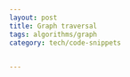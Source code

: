 ```yaml
---
layout: post
title: Graph traversal 
tags: algorithms/graph
category: tech/code-snippets
 

---
```


<script src="https://gist.github.com/selimslab/19a08da6df682fc08cc4ece4fb01a309.js"></script>

<script src="https://gist.github.com/selimslab/c9f83af8e34d01ad78c64dc6b97cb9b3.js"></script>